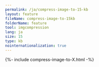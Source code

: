 ```yaml
---
permalink: /ja/compress-image-to-15-kb
layout: feature
fileName: compress-image-to-15kb
folderName: feature
tool: imgcompression
lang: ja
size: 15
type: kb
nointernationalization: true
---
```

{%- include compress-image-to-X.html -%}
      